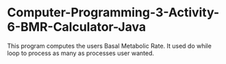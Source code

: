 # Computer-Programming-3-Activity-6-BMR-Calculator-Java
This program computes the users Basal Metabolic Rate. It used do while loop to process as many as processes user wanted.
